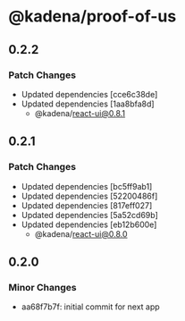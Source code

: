 # @kadena/proof-of-us

## 0.2.2

### Patch Changes

- Updated dependencies [cce6c38de]
- Updated dependencies [1aa8bfa8d]
  - @kadena/react-ui@0.8.1

## 0.2.1

### Patch Changes

- Updated dependencies [bc5ff9ab1]
- Updated dependencies [52200486f]
- Updated dependencies [817eff027]
- Updated dependencies [5a52cd69b]
- Updated dependencies [eb12b600e]
  - @kadena/react-ui@0.8.0

## 0.2.0

### Minor Changes

- aa68f7b7f: initial commit for next app
